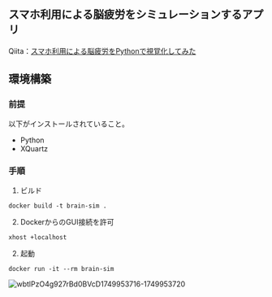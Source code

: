 
## スマホ利用による脳疲労をシミュレーションするアプリ
Qiita：[スマホ利用による脳疲労をPythonで視覚化してみた](https://qiita.com/shota-watanabe/items/a881c21150986dd3998f)

## 環境構築
### 前提
以下がインストールされていること。
- Python
- XQuartz

### 手順
1. ビルド
```
docker build -t brain-sim .
```

2. DockerからのGUI接続を許可
```
xhost +localhost
```

2. 起動
```
docker run -it --rm brain-sim
```

![wbtlPzO4g927rBd0BVcD1749953716-1749953720](https://github.com/user-attachments/assets/f5b4e81e-7f95-469c-b993-70cc7d3fdfd9)

